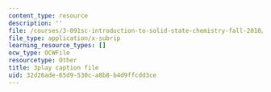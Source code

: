 ```yaml
---
content_type: resource
description: ''
file: /courses/3-091sc-introduction-to-solid-state-chemistry-fall-2010/32d26ade65d9530ca8b8b4d9ffcdd3ce_iRh3Kpgg0Uc.vtt
file_type: application/x-subrip
learning_resource_types: []
ocw_type: OCWFile
resourcetype: Other
title: 3play caption file
uid: 32d26ade-65d9-530c-a8b8-b4d9ffcdd3ce
---
```

